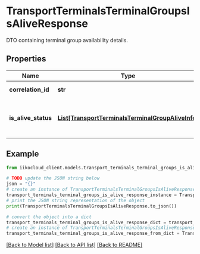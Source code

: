 # TransportTerminalsTerminalGroupsIsAliveResponse

DTO containing terminal group availability details.

## Properties

Name | Type | Description | Notes
------------ | ------------- | ------------- | -------------
**correlation_id** | **str** | Operation ID. | 
**is_alive_status** | [**List[TransportTerminalsTerminalGroupAliveInfo]**](TransportTerminalsTerminalGroupAliveInfo.md) | Availability attribute of each requested terminal. | 

## Example

```python
from iikocloud_client.models.transport_terminals_terminal_groups_is_alive_response import TransportTerminalsTerminalGroupsIsAliveResponse

# TODO update the JSON string below
json = "{}"
# create an instance of TransportTerminalsTerminalGroupsIsAliveResponse from a JSON string
transport_terminals_terminal_groups_is_alive_response_instance = TransportTerminalsTerminalGroupsIsAliveResponse.from_json(json)
# print the JSON string representation of the object
print(TransportTerminalsTerminalGroupsIsAliveResponse.to_json())

# convert the object into a dict
transport_terminals_terminal_groups_is_alive_response_dict = transport_terminals_terminal_groups_is_alive_response_instance.to_dict()
# create an instance of TransportTerminalsTerminalGroupsIsAliveResponse from a dict
transport_terminals_terminal_groups_is_alive_response_from_dict = TransportTerminalsTerminalGroupsIsAliveResponse.from_dict(transport_terminals_terminal_groups_is_alive_response_dict)
```
[[Back to Model list]](../README.md#documentation-for-models) [[Back to API list]](../README.md#documentation-for-api-endpoints) [[Back to README]](../README.md)


